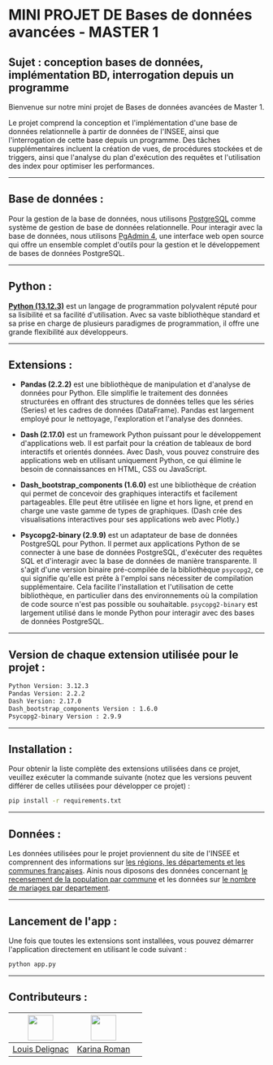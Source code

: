 # MINI PROJET DE Bases de données avancées - MASTER 1

## Sujet : conception bases de données, implémentation BD, interrogation depuis un programme

Bienvenue sur notre mini projet de Bases de données avancées de Master 1. 

Le projet comprend la conception et l'implémentation d'une base de données relationnelle à partir de données de l'INSEE, ainsi que l'interrogation de cette base depuis un programme. Des tâches supplémentaires incluent la création de vues, de procédures stockées et de triggers, ainsi que l'analyse du plan d'exécution des requêtes et l'utilisation des index pour optimiser les performances.

___

## Base de données :

Pour la gestion de la base de données, nous utilisons [PostgreSQL](https://www.postgresql.org) comme système de gestion de base de données relationnelle. Pour interagir avec la base de données, nous utilisons [PgAdmin 4](https://www.pgadmin.org), une interface web open source qui offre un ensemble complet d'outils pour la gestion et le développement de bases de données PostgreSQL.

___

## Python : 

[__Python (13.12.3)__](https://www.python.org) est un langage de programmation polyvalent réputé pour sa lisibilité et sa facilité d'utilisation. Avec sa vaste bibliothèque standard et sa prise en charge de plusieurs paradigmes de programmation, il offre une grande flexibilité aux développeurs.

___

## Extensions : 

- __Pandas (2.2.2)__ est une bibliothèque de manipulation et d'analyse de données pour Python. Elle simplifie le traitement des données structurées en offrant des structures de données telles que les séries (Series) et les cadres de données (DataFrame). Pandas est largement employé pour le nettoyage, l'exploration et l'analyse des données.

- __Dash (2.17.0)__ est un framework Python puissant pour le développement d'applications web. Il est parfait pour la création de tableaux de bord interactifs et orientés données. Avec Dash, vous pouvez construire des applications web en utilisant uniquement Python, ce qui élimine le besoin de connaissances en HTML, CSS ou JavaScript.

- __Dash_bootstrap_components (1.6.0)__ est une bibliothèque de création qui permet de concevoir des graphiques interactifs et facilement partageables. Elle peut être utilisée en ligne et hors ligne, et prend en charge une vaste gamme de types de graphiques. (Dash crée des visualisations interactives pour ses applications web avec Plotly.)

- __Psycopg2-binary (2.9.9)__ est un adaptateur de base de données PostgreSQL pour Python. Il permet aux applications Python de se connecter à une base de données PostgreSQL, d'exécuter des requêtes SQL et d'interagir avec la base de données de manière transparente. Il s'agit d'une version binaire pré-compilée de la bibliothèque `psycopg2`, ce qui signifie qu'elle est prête à l'emploi sans nécessiter de compilation supplémentaire. Cela facilite l'installation et l'utilisation de cette bibliothèque, en particulier dans des environnements où la compilation de code source n'est pas possible ou souhaitable. `psycopg2-binary` est largement utilisé dans le monde Python pour interagir avec des bases de données PostgreSQL.

___

## Version de chaque extension utilisée pour le projet : 
```bash
Python Version: 3.12.3
Pandas Version: 2.2.2
Dash Version: 2.17.0
Dash_bootstrap_components Version : 1.6.0
Psycopg2-binary Version : 2.9.9
```
___

## Installation : 

Pour obtenir la liste complète des extensions utilisées dans ce projet, veuillez exécuter la commande suivante (notez que les versions peuvent différer de celles utilisées pour développer ce projet) :

```bash 
pip install -r requirements.txt
```
___

## Données : 

Les données utilisées pour le projet proviennent du site de l'INSEE et comprennent des informations sur [les régions, les départements et les communes françaises](https://www.insee.fr/fr/information/6800675). Ainis nous diposons des données concernant [le recensement de la population par commune](https://www.insee.fr/fr/statistiques/7632565) et les données sur [le nombre de mariages par departement](https://www.insee.fr/fr/statistiques/6790710).

___

## Lancement de l'app : 

Une fois que toutes les extensions sont installées, vous pouvez démarrer l'application directement en utilisant le code suivant :

```bash 
python app.py
```
___

## Contributeurs  : 

| [<img src="https://avatars.githubusercontent.com/u/102798850?v=4" width="50" height="50" alt=""/>](https://github.com/LouisDelignac) | [<img src="https://avatars.githubusercontent.com/u/102798439?v=4" width="50" height="50" alt=""/>](https://github.com/k-roman5) |       |
| :----------------------------------------------------------------------------------------------------------------------------------: | :-----------------------------------------------------------------------------------------------------------------------------: | :---: |
|                                          [Louis Delignac](https://github.com/LouisDelignac)                                          |                                           [Karina Roman](https://github.com/k-roman5)                                           |